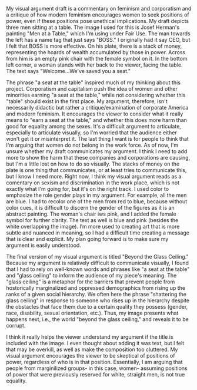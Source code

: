 My visual argument draft is a commentary on feminism and corporatism and a critique of how modern feminism encourages women to seek positions of power, even if these positions pose unethical implications. My draft depicts three men sitting at a table. The image I used for this is Josef Herman's painting "Men at a Table," which I'm using under Fair Use. The man towards the left has a name tag that just says "BOSS." I originally had it say CEO, but I felt that BOSS is more effective. On his plate, there is a stack of money, representing the hoards of wealth accumulated by those in power. Across from him is an empty pink chair with the female symbol on it. In the bottom left corner, a woman stands with her back to the viewer, facing the table. The text says "Welcome...We've saved you a seat."

The phrase "a seat at the table" inspired much of my thinking about this project. Corporatism and capitalism push the idea of women and other minorities earning "a seat at the table," while not considering whether this "table" should exist in the first place. My argument, therefore, isn't necessarily didactic but rather a critique/examination of corporate America and modern feminism. It encourages the viewer to consider what it really means to "earn a seat at the table," and whether this does more harm than good for equality among the sexes. It's a difficult argument to articulate, especially to articulate visually, so I'm worried that the audience either won't get it or misinterpret it. The last thing I want is for people to think that I'm arguing that women do not belong in the work force. As of now, I'm unsure whether my draft communicates my argument. I think I need to add more to show the harm that these companies and corporations are causing, but I'm a little lost on how to do so visually. The stacks of money on the plate is one thing that communicates, or at least tries to communicate this, but I know I need more. Right now, I think my visual argument reads as a comentary on sexism and discrimination in the work place, which is not exactly what I'm going for, but it's on the right track. I used color to emphasize the role gender plays in my argument. For example, all the men are blue. I had to recolor one of the men from red to blue, because without color cues, it is difficult to discern the gender of the figures as it is an abstract painting. The woman's chair iws pink, and I added the female symbol for further clarity.  The text as well is blue and pink (besides the white overlapping the image). I’m more used to creating art that is more subtle and nuanced in meaning, so I had a difficult time creating a message that is clear and explicit. My plan going forward is to make sure my argument is easily understood.


The final version of my visual argument is titled "Beyond the Glass Ceiling." Because my argument is relatively difficult to communicate visually, I found that I had to rely on well-known words and phrases like "a seat at the table" and "glass ceiling" to inform the audience of my piece's meaning. The "glass ceiling" is a metaphor for the barriers that prevent people from hostorically marginalized and oppressed demographics from rising up the ranks of a given social hierarchy. We often here the phrase "shattering the glass ceiling" in response to someone who rises up in the hierarchy despite the obstacles that face them due to a certain quality they possess (gender, race, disability, sexual orientation, etc.). Thus, my image presents what happens next, i.e., the world "beyond the glass ceiling," and reveals it to be corrupt.

I think it really helps the viewer understand my argument if the title is included with the image. I even thought about adding it was text, but I felt that may be overkill, as well as make the composition too cluttered. My visual argument encourages the viewer to be skeptical of positions of power, regardless of who is in that position. Essentially, I am arguing that people from marginilized groups- in this case, women- assuming positions of power that were previously reserved for white, straight men, is not true equality. 
